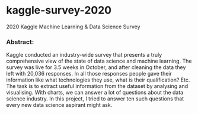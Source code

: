 # kaggle-survey-2020
2020 Kaggle Machine Learning &amp; Data Science Survey  
### Abstract:  
<p>      Kaggle conducted an industry-wide survey that presents a truly comprehensive view of the state of data science and machine learning. The survey was live for 3.5 weeks in October, and after cleaning the data they left with 20,036 responses. In all those responses people gave their information like what technologies they use, what is their qualification? Etc. The task is to extract useful information from the dataset by analysing and visualising. With charts, we can answer a lot of questions about the data science industry. In this project, I tried to answer ten such questions that every new data science aspirant might ask.<p>
